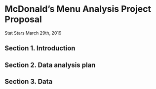McDonald’s Menu Analysis Project Proposal
================
Stat Stars
March 29th, 2019

## Section 1. Introduction

## Section 2. Data analysis plan

## Section 3. Data
